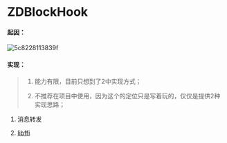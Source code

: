 # ZDBlockHook

#### 起因：

![5c8228113839f](https://i.loli.net/2019/03/08/5c8228113839f.jpg)

#### 实现：

> 1. 能力有限，目前只想到了2中实现方式；
> 
> 2. 不推荐在项目中使用，因为这个的定位只是写着玩的，仅仅是提供2种实现思路；

1. 消息转发

2. [libffi](https://github.com/libffi/libffi)

   
